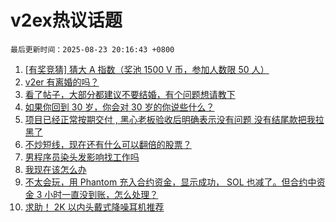 # v2ex热议话题

`最后更新时间：2025-08-23 20:16:43 +0800`

1. [[有奖竞猜] 猜大 A 指数（奖池 1500 V 币，参加人数限 50 人）](https://www.v2ex.com/t/1154385)
1. [v2er 有离婚的吗？](https://www.v2ex.com/t/1154381)
1. [看了帖子，大部分都建议不要结婚，有个问题想请教下](https://www.v2ex.com/t/1154401)
1. [如果你回到 30 岁，你会对 30 岁的你说些什么？](https://www.v2ex.com/t/1154374)
1. [项目已经正常按期交付 , 黑心老板验收后明确表示没有问题 没有结尾款把我拉黑了](https://www.v2ex.com/t/1154383)
1. [不炒短线，现在还有什么可以翻倍的股票？](https://www.v2ex.com/t/1154354)
1. [男程序员染头发影响找工作吗](https://www.v2ex.com/t/1154414)
1. [我现在该怎么办](https://www.v2ex.com/t/1154377)
1. [不太会玩，用 Phantom 充入合约资金，显示成功， SOL 也减了。但合约中资金 3 小时一直没到账，怎么处理？](https://www.v2ex.com/t/1154367)
1. [求助！ 2K 以内头戴式降噪耳机推荐](https://www.v2ex.com/t/1154409)

